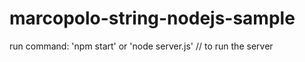# marcopolo-string-nodejs-sample

run command: 'npm start' or 'node server.js' // to run the server
